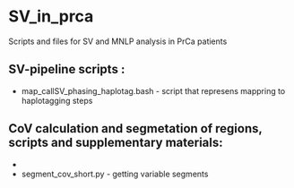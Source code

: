 # SV_in_prca
Scripts and files for SV and MNLP analysis in PrCa patients
## SV-pipeline scripts :
- map_callSV_phasing_haplotag.bash - script that represens mappring to haplotagging steps

## CoV calculation and segmetation of regions, scripts and supplementary materials: 
- 
- segment_cov_short.py - getting variable segments
